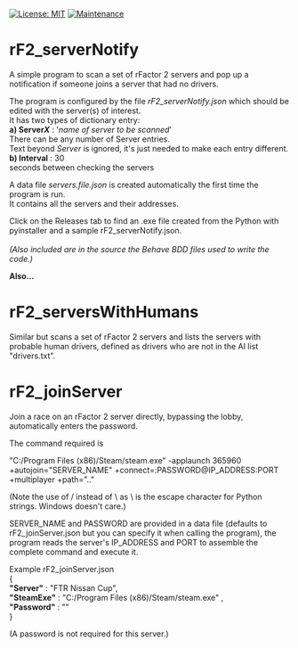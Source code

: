 [![License: MIT](https://img.shields.io/badge/License-MIT-yellow.svg)](https://opensource.org/licenses/MIT)
[![Maintenance](https://img.shields.io/badge/Maintained%3F-no-red.svg)](https://bitbucket.org/lbesson/ansi-colors)
# rF2_serverNotify
A simple program to scan a set of rFactor 2 servers and pop up a notification if someone joins a server that had no drivers.

The program is configured by the file <i>rF2_serverNotify.json</i> which should be edited with the server(s) of interest.<br>
It has two types of dictionary entry:<br>
  <b>a) Server<i>X</i></b> : '<i>name of server to be scanned</i>'<br>
      There can be any number of Server entries.<br>
      Text beyond <i>Server</i> is ignored, it's just needed to make each entry different.<br>
  <b>b) Interval</b> : 30<br>
      seconds between checking the servers<br>

A data file <i>servers.file.json</i> is created automatically the first time the program is run.<br>
It contains all the servers and their addresses.<br>

Click on the Releases tab to find an .exe file created from the Python with pyinstaller and a sample rF2_serverNotify.json.<br><br>
<i>(Also included are in the source the Behave BDD files used to write the code.)</i>

<b>Also...</b>

# rF2_serversWithHumans
Similar but scans a set of rFactor 2 servers and lists the servers with probable human drivers, defined as drivers who are not in 
the AI list "drivers.txt".

# rF2_joinServer
Join a race on an rFactor 2 server directly, bypassing the lobby, automatically enters the password.  

The command required is

"C:/Program Files (x86)/Steam/steam.exe" -applaunch 365960 +autojoin="SERVER_NAME" +connect=:PASSWORD@IP_ADDRESS:PORT +multiplayer +path=".."

(Note the use of / instead of \ as \ is the escape character for Python strings.  Windows doesn't care.)

SERVER_NAME and PASSWORD are provided in a data file (defaults to rF2_joinServer.json but you can specify it when calling the program), the program reads the server's IP_ADDRESS and PORT to assemble the complete command and execute it.

Example rF2_joinServer.json 
<br>
{<br>
  <b>"Server"</b> : "FTR Nissan Cup",<br>
  <b>"SteamExe"</b> : "C:/Program Files (x86)/Steam/steam.exe" ,<br>
  <b>"Password"</b> : ""<br>
}<br>

(A password is not required for this server.)
